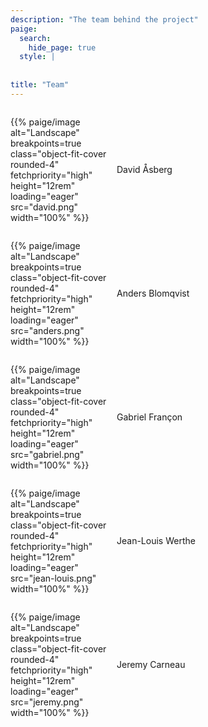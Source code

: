 ```yaml
---
description: "The team behind the project"
paige:
  search:
    hide_page: true
  style: |
    
    
title: "Team"
---
```


<div style="display:flex;flex-direction:column;justify-content:left;">

<div style="display:flex;gap:10px;flex-direction:row;align-items:center;">
<p style="width:10rem">{{% paige/image alt="Landscape" breakpoints=true class="object-fit-cover rounded-4" fetchpriority="high" height="12rem" loading="eager" src="david.png" width="100%" %}}</p>
<p class="display-7 fw-bold h3">David Åsberg</p>
</div>

<div style="display:flex;gap:10px;flex-direction:row;align-items:center;">
<p style="width:10rem">{{% paige/image alt="Landscape" breakpoints=true class="object-fit-cover rounded-4" fetchpriority="high" height="12rem" loading="eager" src="anders.png" width="100%" %}}</p>
<p class="display-7 fw-bold h3">Anders Blomqvist</p>
</div>

<div style="display:flex;gap:10px;flex-direction:row;align-items:center;">
<p style="width:10rem">{{% paige/image alt="Landscape" breakpoints=true class="object-fit-cover rounded-4" fetchpriority="high" height="12rem" loading="eager" src="gabriel.png" width="100%" %}}</p>
<p class="display-7 fw-bold h3">Gabriel Françon</p>
</div>

<div style="display:flex;gap:10px;flex-direction:row;align-items:center;">
<p style="width:10rem">{{% paige/image alt="Landscape" breakpoints=true class="object-fit-cover rounded-4" fetchpriority="high" height="12rem" loading="eager" src="jean-louis.png" width="100%" %}}</p>
<p class="display-7 fw-bold h3">Jean-Louis Werthe</p>
</div>

<div style="display:flex;gap:10px;flex-direction:row;align-items:center;">
<p style="width:10rem">{{% paige/image alt="Landscape" breakpoints=true class="object-fit-cover rounded-4" fetchpriority="high" height="12rem" loading="eager" src="jeremy.png" width="100%" %}}</p>
<p class="display-7 fw-bold h3">Jeremy Carneau</p>
</div>

</div>